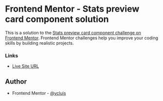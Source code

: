 # Frontend Mentor - Stats preview card component solution

This is a solution to the [Stats preview card component challenge on Frontend Mentor](https://www.frontendmentor.io/challenges/stats-preview-card-component-8JqbgoU62). Frontend Mentor challenges help you improve your coding skills by building realistic projects.

### Links

- [Live Site URL](https://ycluis.github.io/ui-components/stats-preview-card-component/)

## Author

- Frontend Mentor - [@ycluis](https://www.frontendmentor.io/profile/ycluis)
